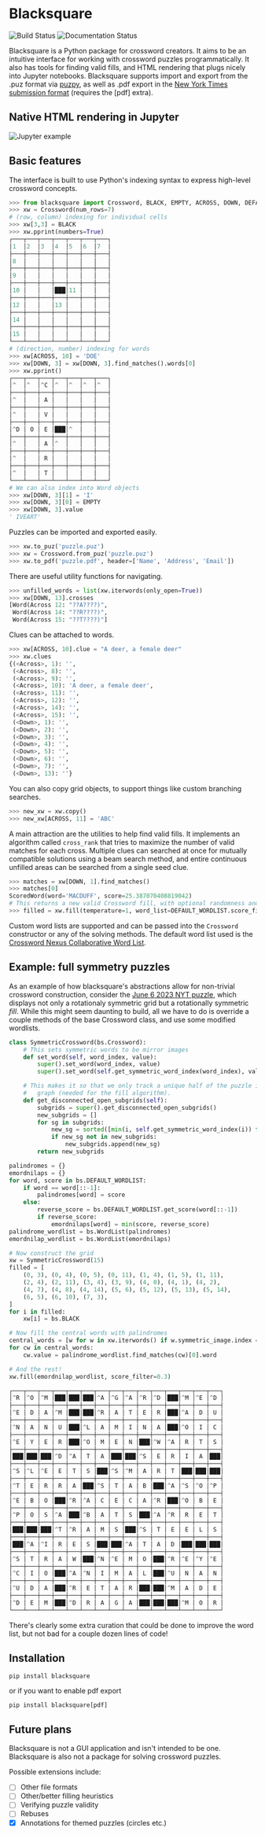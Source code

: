 # Blacksquare
![Build Status](https://github.com/pmaher86/blacksquare/actions/workflows/build-and-test.yaml/badge.svg) ![Documentation Status](https://readthedocs.org/projects/blacksquare/badge/?version=latest)

Blacksquare is a Python package for crossword creators. It aims to be an intuitive interface for working with crossword puzzles programmatically. It also has tools for finding valid fills, and HTML rendering that plugs nicely into Jupyter notebooks. Blacksquare supports import and export from the .puz format via [puzpy](https://github.com/alexdej/puzpy), as well as .pdf export in the [New York Times submission format](https://www.nytimes.com/puzzles/submissions/crossword) (requires the [pdf] extra).

## Native HTML rendering in Jupyter
![Jupyter example](assets/jupyter.png?raw=true)

## Basic features
The interface is built to use Python's indexing syntax to express high-level crossword concepts.

```python
>>> from blacksquare import Crossword, BLACK, EMPTY, ACROSS, DOWN, DEFAULT_WORDLIST
>>> xw = Crossword(num_rows=7)
# (row, column) indexing for individual cells
>>> xw[3,3] = BLACK
>>> xw.pprint(numbers=True)
┌───┬───┬───┬───┬───┬───┬───┐
│1  │2  │3  │4  │5  │6  │7  │
├───┼───┼───┼───┼───┼───┼───┤
│8  │   │   │   │   │   │   │
├───┼───┼───┼───┼───┼───┼───┤
│9  │   │   │   │   │   │   │
├───┼───┼───┼───┼───┼───┼───┤
│10 │   │   │███│11 │   │   │
├───┼───┼───┼───┼───┼───┼───┤
│12 │   │   │13 │   │   │   │
├───┼───┼───┼───┼───┼───┼───┤
│14 │   │   │   │   │   │   │
├───┼───┼───┼───┼───┼───┼───┤
│15 │   │   │   │   │   │   │
└───┴───┴───┴───┴───┴───┴───┘
# (direction, number) indexing for words
>>> xw[ACROSS, 10] = 'DOE'
>>> xw[DOWN, 3] = xw[DOWN, 3].find_matches().words[0]
>>> xw.pprint()
┌───┬───┬───┬───┬───┬───┬───┐
│^  │^  │^C │^  │^  │^  │^  │
├───┼───┼───┼───┼───┼───┼───┤
│^  │   │ A │   │   │   │   │
├───┼───┼───┼───┼───┼───┼───┤
│^  │   │ V │   │   │   │   │
├───┼───┼───┼───┼───┼───┼───┤
│^D │ O │ E │███│^  │   │   │
├───┼───┼───┼───┼───┼───┼───┤
│^  │   │ A │^  │   │   │   │
├───┼───┼───┼───┼───┼───┼───┤
│^  │   │ R │   │   │   │   │
├───┼───┼───┼───┼───┼───┼───┤
│^  │   │ T │   │   │   │   │
└───┴───┴───┴───┴───┴───┴───┘
# We can also index into Word objects
>>> xw[DOWN, 3][1] = 'I'
>>> xw[DOWN, 3][0] = EMPTY
>>> xw[DOWN, 3].value
' IVEART'
```
Puzzles can be imported and exported easily.
```python
>>> xw.to_puz('puzzle.puz')
>>> xw = Crossword.from_puz('puzzle.puz')
>>> xw.to_pdf('puzzle.pdf', header=['Name', 'Address', 'Email'])
```
There are useful utility functions for navigating.
```python
>>> unfilled_words = list(xw.iterwords(only_open=True))
>>> xw[DOWN, 13].crosses
[Word(Across 12: "??A????)",
 Word(Across 14: "??R????)",
 Word(Across 15: "??T????)"]

```
Clues can be attached to words.
```python
>>> xw[ACROSS, 10].clue = "A deer, a female deer"
>>> xw.clues
{(<Across>, 1): '',
 (<Across>, 8): '',
 (<Across>, 9): '',
 (<Across>, 10): 'A deer, a female deer',
 (<Across>, 11): '',
 (<Across>, 12): '',
 (<Across>, 14): '',
 (<Across>, 15): '',
 (<Down>, 1): '',
 (<Down>, 2): '',
 (<Down>, 3): '',
 (<Down>, 4): '',
 (<Down>, 5): '',
 (<Down>, 6): '',
 (<Down>, 7): '',
 (<Down>, 13): ''}
```
You can also copy grid objects, to support things like custom branching searches.
```python
>>> new_xw = xw.copy()
>>> new_xw[ACROSS, 11] = 'ABC'
```

A main attraction are the utilities to help find valid fills. It implements an algorithm called `cross_rank` that tries to maximize the number of valid matches for each cross. Multiple clues can searched at once for mutually compatible solutions using a beam search method, and entire continuous unfilled areas can be searched from a single seed clue.
```python
>>> matches = xw[DOWN, 1].find_matches()
>>> matches[0]
ScoredWord(word='MACDUFF', score=25.387070408819042)
# This returns a new valid Crossword fill, with optional randomness and word list control.
>>> filled = xw.fill(temperature=1, word_list=DEFAULT_WORDLIST.score_filter(0.5))
```


Custom word lists are supported and can be passed into the `Crossword` constructor or any of the solving methods. The default word list used is the [Crossword Nexus Collaborative Word List](https://github.com/Crossword-Nexus/collaborative-word-list).

## Example: full symmetry puzzles
As an example of how blacksquare's abstractions allow for non-trivial crossword construction, consider the [June 6 2023 NYT puzzle](https://www.xwordinfo.com/Crossword?date=6/6/2023), which displays not only a rotationaly symmetric grid but a rotationally symmetric *fill*. While this might seem daunting to build, all we have to do is override a couple methods of the base Crossword class, and use some modified wordlists.
```python
class SymmetricCrossword(bs.Crossword):
    # This sets symmetric words to be mirror images
    def set_word(self, word_index, value):
        super().set_word(word_index, value)
        super().set_word(self.get_symmetric_word_index(word_index), value[::-1])

    # This makes it so that we only track a unique half of the puzzle in the dependency
    #   graph (needed for the fill algorithm).
    def get_disconnected_open_subgrids(self):
        subgrids = super().get_disconnected_open_subgrids()
        new_subgrids = []
        for sg in subgrids:
            new_sg = sorted([min(i, self.get_symmetric_word_index(i)) for i in sg])
            if new_sg not in new_subgrids:
                new_subgrids.append(new_sg)
        return new_subgrids

palindromes = {}
emordnilaps = {}
for word, score in bs.DEFAULT_WORDLIST:
    if word == word[::-1]:
        palindromes[word] = score
    else:
        reverse_score = bs.DEFAULT_WORDLIST.get_score(word[::-1])
        if reverse_score:
            emordnilaps[word] = min(score, reverse_score)
palindrome_wordlist = bs.WordList(palindromes)
emordnilap_wordlist = bs.WordList(emordnilaps)

# Now construct the grid
xw = SymmetricCrossword(15)
filled = [
    (0, 3), (0, 4), (0, 5), (0, 11), (1, 4), (1, 5), (1, 11),
    (2, 4), (2, 11), (3, 4), (3, 9), (4, 0), (4, 1), (4, 2),
    (4, 7), (4, 8), (4, 14), (5, 6), (5, 12), (5, 13), (5, 14),
    (6, 5), (6, 10), (7, 3),
]
for i in filled:
    xw[i] = bs.BLACK

# Now fill the central words with palindromes
central_words = [w for w in xw.iterwords() if w.symmetric_image.index == w.index]
for cw in central_words:
    cw.value = palindrome_wordlist.find_matches(cw)[0].word

# And the rest!
xw.fill(emordnilap_wordlist, score_filter=0.3)

┌───┬───┬───┬───┬───┬───┬───┬───┬───┬───┬───┬───┬───┬───┬───┐
│^R │^O │^M │███│███│███│^A │^G │^A │^R │^D │███│^M │^E │^D │
├───┼───┼───┼───┼───┼───┼───┼───┼───┼───┼───┼───┼───┼───┼───┤
│^E │ D │ A │^M │███│███│^R │ A │ T │ E │ R │███│^A │ D │ U │
├───┼───┼───┼───┼───┼───┼───┼───┼───┼───┼───┼───┼───┼───┼───┤
│^N │ A │ N │ U │███│^L │ A │ M │ I │ N │ A │███│^O │ I │ C │
├───┼───┼───┼───┼───┼───┼───┼───┼───┼───┼───┼───┼───┼───┼───┤
│^E │ Y │ E │ R │███│^O │ M │ E │ N │███│^W │^A │ R │ T │ S │
├───┼───┼───┼───┼───┼───┼───┼───┼───┼───┼───┼───┼───┼───┼───┤
│███│███│███│^D │^A │ T │ A │███│███│^S │ E │ R │ I │ A │███│
├───┼───┼───┼───┼───┼───┼───┼───┼───┼───┼───┼───┼───┼───┼───┤
│^S │^L │^E │ E │ T │ S │███│^S │^M │ A │ R │ T │███│███│███│
├───┼───┼───┼───┼───┼───┼───┼───┼───┼───┼───┼───┼───┼───┼───┤
│^T │ E │ R │ R │ A │███│^S │ T │ A │ B │███│^A │^S │^O │^P │
├───┼───┼───┼───┼───┼───┼───┼───┼───┼───┼───┼───┼───┼───┼───┤
│^E │ B │ O │███│^R │^A │ C │ E │ C │ A │^R │███│^O │ B │ E │
├───┼───┼───┼───┼───┼───┼───┼───┼───┼───┼───┼───┼───┼───┼───┤
│^P │ O │ S │^A │███│^B │ A │ T │ S │███│^A │^R │ R │ E │ T │
├───┼───┼───┼───┼───┼───┼───┼───┼───┼───┼───┼───┼───┼───┼───┤
│███│███│███│^T │^R │ A │ M │ S │███│^S │ T │ E │ E │ L │ S │
├───┼───┼───┼───┼───┼───┼───┼───┼───┼───┼───┼───┼───┼───┼───┤
│███│^A │^I │ R │ E │ S │███│███│^A │ T │ A │ D │███│███│███│
├───┼───┼───┼───┼───┼───┼───┼───┼───┼───┼───┼───┼───┼───┼───┤
│^S │ T │ R │ A │ W │███│^N │^E │ M │ O │███│^R │^E │^Y │^E │
├───┼───┼───┼───┼───┼───┼───┼───┼───┼───┼───┼───┼───┼───┼───┤
│^C │ I │ O │███│^A │^N │ I │ M │ A │ L │███│^U │ N │ A │ N │
├───┼───┼───┼───┼───┼───┼───┼───┼───┼───┼───┼───┼───┼───┼───┤
│^U │ D │ A │███│^R │ E │ T │ A │ R │███│███│^M │ A │ D │ E │
├───┼───┼───┼───┼───┼───┼───┼───┼───┼───┼───┼───┼───┼───┼───┤
│^D │ E │ M │███│^D │ R │ A │ G │ A │███│███│███│^M │ O │ R │
└───┴───┴───┴───┴───┴───┴───┴───┴───┴───┴───┴───┴───┴───┴───┘
```
There's clearly some extra curation that could be done to improve the word list, but not bad for a couple dozen lines of code!

## Installation
`pip install blacksquare`

or if you want to enable pdf export

`pip install blacksquare[pdf]`

## Future plans
Blacksquare is not a GUI application and isn't intended to be one. Blacksquare is also not a package for solving crossword puzzles.

Possible extensions include:
- [ ] Other file formats
- [ ] Other/better filling heuristics
- [ ] Verifying puzzle validity
- [ ] Rebuses
- [x] Annotations for themed puzzles (circles etc.)

